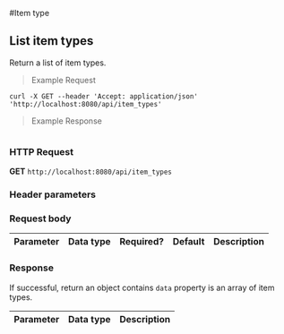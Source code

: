 #Item type

## List item types
Return a list of item types.

> Example Request

```shell
curl -X GET --header 'Accept: application/json' 'http://localhost:8080/api/item_types'
```

> Example Response

```json
```

### HTTP Request
**GET** `http://localhost:8080/api/item_types`

### Header parameters

### Request body

| Parameter       | Data type | Required? | Default | Description |
| --------------- | --------- | --------- | ------- | ----------- |


### Response
If successful, return an object contains `data` property is an array of item types.

| Parameter | Data type | Description |
| --------- | --------- | --------- |


